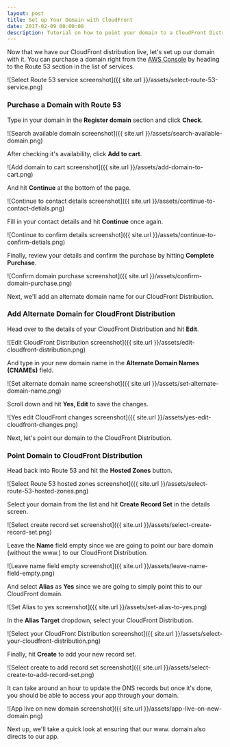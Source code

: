 ```yaml
---
layout: post
title: Set up Your Domain with CloudFront
date: 2017-02-09 00:00:00
description: Tutorial on how to point your domain to a CloudFront Distribution using AWS Route 53.
---
```


Now that we have our CloudFront distribution live, let's set up our domain with it. You can purchase a domain right from the [AWS Console](https://console.aws.amazon.com) by heading to the Route 53 section in the list of services.

![Select Route 53 service screenshot]({{ site.url }}/assets/select-route-53-service.png)

### Purchase a Domain with Route 53

Type in your domain in the **Register domain** section and click **Check**.

![Search available domain screenshot]({{ site.url }}/assets/search-available-domain.png)

After checking it's availability, click **Add to cart**.

![Add domain to cart screenshot]({{ site.url }}/assets/add-domain-to-cart.png)

And hit **Continue** at the bottom of the page.

![Continue to contact details screenshot]({{ site.url }}/assets/continue-to-contact-detials.png)

Fill in your contact details and hit **Continue** once again.

![Continue to confirm details screenshot]({{ site.url }}/assets/continue-to-confirm-detials.png)

Finally, review your details and confirm the purchase by hitting **Complete Purchase**.

![Confirm domain purchase screenshot]({{ site.url }}/assets/confirm-domain-purchase.png)

Next, we'll add an alternate domain name for our CloudFront Distribution.

### Add Alternate Domain for CloudFront Distribution

Head over to the details of your CloudFront Distribution and hit **Edit**.

![Edit CloudFront Distribution screenshot]({{ site.url }}/assets/edit-cloudfront-distribution.png)

And type in your new domain name in the **Alternate Domain Names (CNAMEs)** field.

![Set alternate domain name screenshot]({{ site.url }}/assets/set-alternate-domain-name.png)

Scroll down and hit **Yes, Edit** to save the changes.

![Yes edit CloudFront changes screenshot]({{ site.url }}/assets/yes-edit-cloudfront-changes.png)

Next, let's point our domain to the CloudFront Distribution.

### Point Domain to CloudFront Distribution

Head back into Route 53 and hit the **Hosted Zones** button.

![Select Route 53 hosted zones screenshot]({{ site.url }}/assets/select-route-53-hosted-zones.png)

Select your domain from the list and hit **Create Record Set** in the details screen.

![Select create record set screenshot]({{ site.url }}/assets/select-create-record-set.png)

Leave the **Name** field empty since we are going to point our bare domain (without the www.) to our CloudFront Distribution.

![Leave name field empty screenshot]({{ site.url }}/assets/leave-name-field-empty.png)

And select **Alias** as **Yes** since we are going to simply point this to our CloudFront domain.

![Set Alias to yes screenshot]({{ site.url }}/assets/set-alias-to-yes.png)

In the **Alias Target** dropdown, select your CloudFront Distribution.

![Select your CloudFront Distribution screenshot]({{ site.url }}/assets/select-your-cloudfront-distribution.png)

Finally, hit **Create** to add your new record set.

![Select create to add record set  screenshot]({{ site.url }}/assets/select-create-to-add-record-set.png)

It can take around an hour to update the DNS records but once it's done, you should be able to access your app through your domain.

![App live on new domain screenshot]({{ site.url }}/assets/app-live-on-new-domain.png)

Next up, we'll take a quick look at ensuring that our www. domain also directs to our app.
